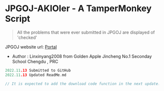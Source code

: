 # JPGOJ-AKIOIer - A TamperMonkey Script

> All the problems that were ever submitted in JPGOJ are displayed of 'checked'

JPGOJ website url: [Portal](oj.jpgzx.com:8080)

* Author : Linxinyang2008 from Golden Apple Jincheng No.1 Seconday School Chengdu , PRC

```c
2022.11.13 Submitted to GitHub
2022.11.13 Updated ReadMe.md

// It is expected to add the download code function in the next update.
```
